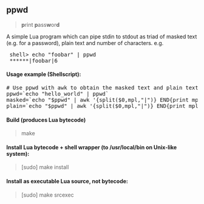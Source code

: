 ## ppwd
> **p**rint **p**ass**w**or**d**

A simple Lua program which can pipe stdin to stdout as triad of masked text (e.g. for a password), plain text and number of characters.
e.g. 
<pre>
 shell> echo "foobar" | ppwd
 ******|foobar|6 
</pre>

#### Usage example (Shellscript):

<pre>
# Use ppwd with awk to obtain the masked text and plain text for use in other processes.
ppwd=`echo "hello_world" | ppwd`
masked=`echo "$ppwd" | awk '{split($0,mpl,"|")} END{print mpl[1]}'` # Where 1 is the index for the masked text.
plain=`echo "$ppwd" | awk '{split($0,mpl,"|")} END{print mpl[2]}'`  # Where 2 is the index for the plain text; use 3 for number of characters.
</pre>

#### Build (produces Lua bytecode)

>make 

#### Install Lua bytecode + shell wrapper (to /usr/local/bin on Unix-like system):

> [sudo] make install

#### Install as executable Lua source, not bytecode:

> [sudo] make srcexec
